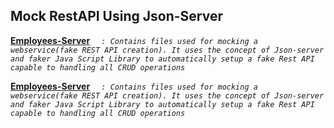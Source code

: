 ## Mock RestAPI Using Json-Server

[**Employees-Server**](https://github.com/AniketNeogy/RestAPIDevlopment/tree/master/employees-server) *```  : Contains files used for mocking a webservice(fake REST API creation). It uses the concept of Json-server and faker Java Script Library to automatically setup a fake Rest API capable to handling all CRUD operations```*

[**Employees-Server**](https://github.com/AniketNeogy/RestAPIDevlopment/tree/master/employees-server) *```  : Contains files used for mocking a webservice(fake REST API creation). It uses the concept of Json-server and faker Java Script Library to automatically setup a fake Rest API capable to handling all CRUD operations```*
